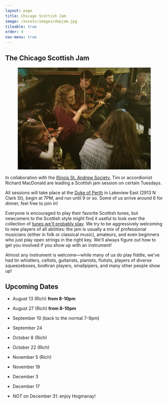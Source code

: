 ```yaml
---
layout: page
title: Chicago Scottish Jam
image: /assets/images/dopjam.jpg
tileable: true
order: 4
nav-menu: true
---
```


<h2>The Chicago Scottish Jam</h2>

<figure class="image right">
  <a href="/assets/images/dopjam.jpg">
    <img src="/assets/images/dopjam.jpg">
  </a>
</figure>

In collaboration with the [Illinois St. Andrew
Society](http://www.chicagoscots.org/), Tim or accordionist Richard MacDonald
are leading a Scottish jam session on certain Tuesdays.

All sessions will take place at the [Duke of Perth](http://dukeofperth.com/) in Lakeview East (2913 N Clark St), begin
at 7PM, and run until 9 or so. Some of us arrive around 6 for dinner, feel free to join in!

Everyone is encouraged to play their favorite Scottish tunes, but newcomers to the
Scottish style might find it useful to look over the collection of [tunes we'll probably
play](/assets/docs/jam-tunes.pdf). We try to be aggressively welcoming to new players of all abilities: the jam is
usually a mix of professional musicians (either in folk or classical music), amateurs, and even beginners who just play
open strings in the right key. We'll always figure out how to get you involved if you show up with an instrument!

Almost any instrument is welcome—while many of us do play fiddle, we've had tin whistlers, cellists, guitarists,
pianists, flutists, players of diverse squeezeboxes, bodhran players, smallpipers, and many other people show up!

## Upcoming Dates

* August 13 (Rich) **from 8-10pm**

* August 27 (Rich) **from 8-10pm**

* September 10 (back to the normal 7-9pm)

* September 24

* October 8 (Rich)

* October 22 (Rich)

* November 5 (Rich)

* November 19

* December 3

* December 17

* _NOT_ on December 31: enjoy Hogmanay!

